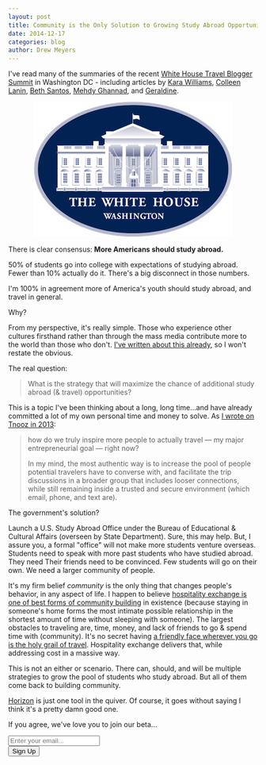 ```yaml
---
layout: post
title: Community is the Only Solution to Growing Study Abroad Opportunities
date: 2014-12-17
categories: blog
author: Drew Meyers
---
```

I've read many of the summaries of the recent [White House Travel Blogger Summit](http://www.whitehouse.gov/blog/2014/12/15/white-house-hosts-travel-blogger-summit-study-abroad-and-global-citizenship) in Washington DC - including articles by [Kara Williams](http://thevacationgals.com/reflections-white-house-travel-blogger-summit-global-citizenship-study-abroad/), [Colleen Lanin](http://travelmamas.com/study-abroad-because-white-house-travel-blogger-summit/), [Beth Santos](http://www.travelgogirl.com/blog/2014/12/12/studyabroadbecause-matters-much-putin-isis/), [Mehdy Ghannad](http://www.huffingtonpost.com/mehdy-ghannad/travel-bloggers-attack-th_b_6320792.html), and [Geraldine](http://www.everywhereist.com/the-white-house-wants-you-to-travel/).

<p align="center"><img src="/assets/US-WhiteHouse-Logo-400x272.png"></p>

There is clear consensus: <strong>More Americans should study abroad.</strong>

50% of students go into college with expectations of studying abroad. Fewer than 10% actually do it. There's a big disconnect in those numbers.

I'm 100% in agreement more of America's youth should study abroad, and travel in general.

Why? 

From my perspective, it's really simple. Those who experience other cultures firsthand rather than through the mass media contribute more to the world than those who don't. [I've written about this already](http://www.horizonapp.co/blog/why-increasing-global-travel-opportunities-matters/), so I won't restate the obvious.

The real question:

> What is the strategy that will maximize the chance of additional study abroad (& travel) opportunities?

This is a topic I've been thinking about a long, long time...and have already committed a lot of my own personal time and money to solve. As [I wrote on Tnooz in 2013](http://www.tnooz.com/article/when-conversation-still-trumps-the-web-can-websites-really-inspire-people-to-travel/):

<blockquote>
<p>how do we truly inspire more people to actually travel — my major entrepreneurial goal — right now?</p>

<p>In my mind, the most authentic way is to increase the pool of people potential travelers have to converse with, and facilitate the trip discussions in a broader group that includes looser connections, while still remaining inside a trusted and secure environment (which email, phone, and text are).</p>
</blockquote>

The government's solution?

Launch a U.S. Study Abroad Office under the Bureau of Educational & Cultural Affairs (overseen by State Department). Sure, this may help. But, I assure you, a formal "office" will not make more students venture overseas. Students need to speak with more past students who have studied abroad. They need Their friends need to be convinced. Few students will go on their own. We need a larger community of people.

It's my firm belief <em>community</em> is the only thing that changes people's behavior, in any aspect of life. I happen to believe [hospitality exchange is one of best forms of community building](http://www.horizonapp.co/blog/community-building-hospitality-exchanges/) in existence (because staying in someone's home forms the most intimate possible relationship in the shortest amount of time without sleeping with someone). The largest obstacles to traveling are, time, money, and lack of friends to go & spend time with (community). It's no secret having [a friendly face wherever you go is the holy grail of travel](http://www.tnooz.com/article/can-we-get-to-the-holy-grail-of-travel/). Hospitality exchange delivers that, while addressing cost in a massive way.

This is not an either or scenario. There can, should, and will be multiple strategies to grow the pool of students who study abroad. But all of them come back to building community.

[Horizon](http://www.horizonapp.co/how-it-works) is just one tool in the quiver. Of course, it goes without saying I think it's a pretty damn good one.

If you agree, we've love you to join our beta...

<!-- Begin MailChimp Signup Form -->
<div id="mc_embed_signup">
<form action="http://willmoyer.us2.list-manage.com/subscribe/post?u=69a898a29bc2e6a0ae2a83cd9&amp;id=835d9a226b" method="post" id="mc-embedded-subscribe-form" name="mc-embedded-subscribe-form" class="validate" target="_blank" novalidate>
  
<div class="mc-field-group">
  <div class="grid grid--tight">
    <div class="grid__item one-whole desk-two-thirds">
      <input type="email" value="" name="EMAIL" class="required email input-text margin-b" id="mce-EMAIL" placeholder="Enter your email...">
    </div>
    <div class="grid__item one-whole desk-one-third">
      <input type="submit" value="Sign Up" name="subscribe" id="mc-embedded-subscribe" class="button btn btn--full margin-b">
      <input type="hidden" name="FILTER" id="FILTER" value="BlogPost" />
    </div>
  </div><!-- end grid -->
</div>
<div id="mce-responses" class="clear">
 <div class="response" id="mce-error-response" style="display:none"></div>
 <div class="response" id="mce-success-response" style="display:none"></div>
</div>    <!-- real people should not fill this in and expect good things - do not remove this or risk form bot signups-->
 <div style="position: absolute; left: -5000px;"><input type="text" name="b_69a898a29bc2e6a0ae2a83cd9_835d9a226b" tabindex="-1" value=""></div>
    
</form>
</div>
  
 <!--End mc_embed_signup--> 